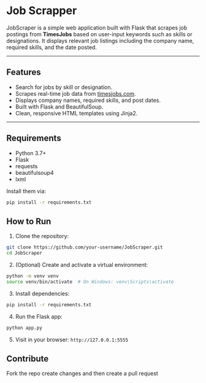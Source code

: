 # **Job Scrapper**
JobScraper is a simple web application built with Flask that scrapes job postings from **TimesJobs** based on user-input keywords such as skills or designations. It displays relevant job listings including the company name, required skills, and the date posted.

---

## Features

- Search for jobs by skill or designation.
- Scrapes real-time job data from [timesjobs.com](https://www.timesjobs.com).
- Displays company names, required skills, and post dates.
- Built with Flask and BeautifulSoup.
- Clean, responsive HTML templates using Jinja2.

---

##  Requirements

- Python 3.7+
- Flask
- requests
- beautifulsoup4
- lxml

Install them via:

```bash
pip install -r requirements.txt
```

##  How to Run

1. Clone the repository:

```bash
git clone https://github.com/your-username/JobScraper.git
cd JobScraper
```

2. (Optional) Create and activate a virtual environment:

```bash
python -m venv venv
source venv/bin/activate  # On Windows: venv\Scripts\activate
```

3. Install dependencies:

```bash
pip install -r requirements.txt
```

4. Run the Flask app:

```bash
python app.py
```

5. Visit in your browser:
`http://127.0.0.1:5555`

## Contribute
Fork the repo create changes and then create a pull request
